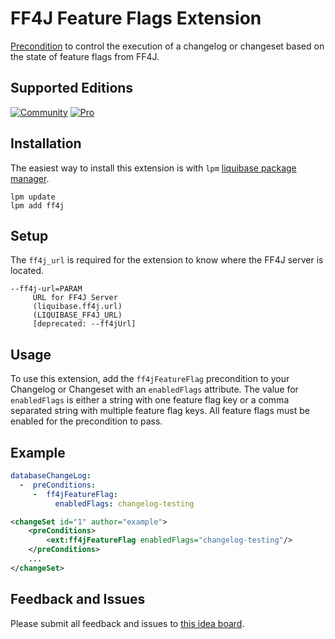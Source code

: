 # FF4J Feature Flags Extension
[Precondition](https://docs.liquibase.com/concepts/changelogs/preconditions.html) to control the execution of a changelog or changeset based on the state of feature flags from FF4J.

## Supported Editions
[![Community](https://img.shields.io/endpoint?url=https://raw.githubusercontent.com/mcred/liquibase-header-footer/feature/badges/badges/community.json)](https://liquibase.org/)
[![Pro](https://img.shields.io/endpoint?url=https://raw.githubusercontent.com/mcred/liquibase-header-footer/feature/badges/badges/pro.json)](https://www.liquibase.com/pricing/pro)

## Installation
The easiest way to install this extension is with `lpm` [liquibase package manager](https://github.com/liquibase/liquibase-package-manager).
```shell
lpm update
lpm add ff4j
```

## Setup
The `ff4j_url` is required for the extension to know where the FF4J server is located. 
```
--ff4j-url=PARAM
     URL for FF4J Server
     (liquibase.ff4j.url)
     (LIQUIBASE_FF4J_URL)
     [deprecated: --ff4jUrl]
```

## Usage
To use this extension, add the `ff4jFeatureFlag` precondition to your Changelog or Changeset with an `enabledFlags` attribute. The value for `enabledFlags` is either a string with one feature flag key or a comma separated string with multiple feature flag keys. All feature flags must be enabled for the precondition to pass.

## Example
```yaml
databaseChangeLog:
  -  preConditions:
     -  ff4jFeatureFlag:
          enabledFlags: changelog-testing
```
```xml
<changeSet id="1" author="example">
    <preConditions>
        <ext:ff4jFeatureFlag enabledFlags="changelog-testing"/>
    </preConditions>
    ...
</changeSet>
```

## Feedback and Issues
Please submit all feedback and issues to [this idea board](https://ideas.liquibase.com/c/71-ff4j-feature-flags-extensions).
